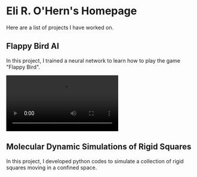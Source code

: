 # Eli R. O'Hern's Homepage

Here are a list of projects I have worked on.

## Flappy Bird AI

In this project, I trained a neural network to learn how to play the game "Flappy Bird".

![Gen1](https://github.com/erohern/erohern.github.io/blob/cd8fe47d0516716b125185daf180364a64fe1e68/Movies/FlappyBirdAI_Gen1.mp4)

## Molecular Dynamic Simulations of Rigid Squares

In this project, I developed python codes to simulate a collection of rigid squares moving in a confined space.
